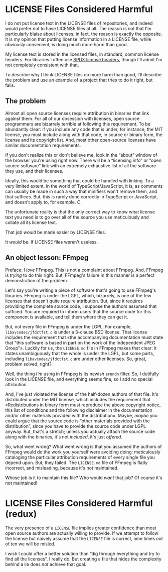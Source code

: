 # LICENSE Files Considered Harmful

I do not put license text in the LICENSE files of repositories, and indeed would prefer not to have LICENSE files at all. The reason is not that I'm particularly blaise about licenses; in fact, the reason is exactly the opposite. It is my opinion that putting license information in a LICENSE file, while obviously convenient, is doing much more harm than good.

My license text is stored in the licensed files, in standard, common license headers. For libraries I often use [SPDX license headers](https://spdx.org/licenses/), though I'll admit I'm not completely consistent with that.

To describe why I think LICENSE files do more harm than good, I'll describe the problem and use an example of a project that tries to do it right, but fails.


## The problem

Almost all open source licenses require attribution in binaries that link against them. For all of our obsession with licenses, open source programmers are bizarrely terrible at following this requirement. To be abundantly clear: if you include any code that is under, for instance, the MIT license, you must include along with that code, in source or binary form, the license and its copyright list. And, most other open-source licenses have similar documentation requirements.

If you don't realize this or don't believe me, look in the “about” window of the browser you're using right now. There will be a “licensing info” or “open source software” link with an extremely exhaustive list of all the software they use, and their licenses.

Ideally, this would be something that could be handled with linking. To a very limited extent, in the world of TypeScript/JavaScript, it is, as comments can usually be made in such a way that minifiers won't remove them, and that suffices. But, this is rarely done correctly in TypeScript or JavaScript, and doesn't apply to, for example, C.

The unfortunate reality is that the only correct way to know what license text you need is to go over all of the source you use meticulously and collate all its license text.

That job *would* be made easier by LICENSE files.

It *would* be. If LICENSE files weren't useless.


## An object lesson: FFmpeg

Preface: I *love* FFmpeg. This is not a complaint about FFmpeg. And, FFmpeg is *trying* to do this right. But, FFmpeg's failure in this manner is a perfect demonstration of the problem.

Let's say you're writing a piece of software that's going to use FFmpeg's libraries. FFmpeg is under the LGPL, which, bizarrely, is one of the few licenses that doesn't quite require attribution. But, since it requires providing the complete source code, I suppose the authors assumed that sufficed. You are required to inform users that the source code for this component is available, and tell them where they can get it.

But, not every file in FFmpeg is under the LGPL. For example, `libavcodec/jfdctfst.c` is under a 3-clause BSD license. That license includes the requirement that «the accompanying documentation must state that "this software is based in part on the work of the Independent JPEG Group"». Luckily for us, the `LICENSE.md` file in FFmpeg makes that clear: it states unambiguously that the whole is under the LGPL, but some parts, including `libavcodec/jfdctfst.c` are under other licenses. So, great, problem solved, right?

Well, the thing *I'm* using in FFmpeg is its newish `arnndn` filter. So, I dutifully look in the LICENSE file, and everything seems fine, so I add no special attribution.

And, I've just violated the license of the half-dozen authors of that file. It's distributed under the MIT license, which includes the requirement that «Redistributions in binary form must reproduce the above copyright notice, this list of conditions and the following disclaimer in the documentation and/or other materials provided with the distribution». Maybe, *maybe* you could argue that the source code is “other materials provided with the distribution”, since you have to provide the source code under LGPL anyway. But, that's a stretch; unless you actually attach the source code along with the binaries, it's not *included*, it's just *offered*.

So, what went wrong? What went wrong is that you assumed the authors of FFmpeg would do the work you yourself were avoiding doing: meticulously cataloging the particular attribution requirements of every single file you depend upon. But, they failed. The `LICENSE.md` file of FFmpeg is flatly incorrect, and misleading, because it's not maintained.

Whose job is it to maintain this file? Who would *want* that job? Of course it's not maintained!


# LICENSE Files Considered Harmful (redux)

The very presence of a `LICENSE` file implies greater confidence than most open source authors are actually willing to provide. If we attempt to follow the license but naïvely assume that the `LICENSE` file is correct, nine times out of ten we will be misled.

I wish I could offer a better solution than “dig through everything and try to find all the licenses”. I really do. But creating a file that hides the complexity behind a lie does *not* achieve that goal.
